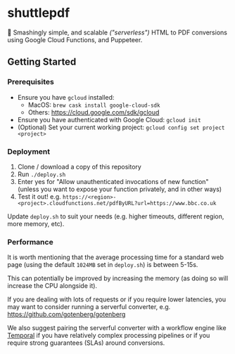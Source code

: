 # shuttlepdf

📃 Smashingly simple, and scalable _("serverless")_ HTML to PDF conversions using Google Cloud Functions, and Puppeteer.


## Getting Started

### Prerequisites

- Ensure you have `gcloud` installed:
    - MacOS: `brew cask install google-cloud-sdk`
    - Others: https://cloud.google.com/sdk/gcloud
- Ensure you have authenticated with Google Cloud: `gcloud init`
- (Optional) Set your current working project: `gcloud config set project <project>`

### Deployment

1. Clone / download a copy of this repository
2. Run `./deploy.sh`
3. Enter yes for "Allow unauthenticated invocations of new function" (unless you want to expose your function privately, and in other ways)
4. Test it out! e.g. `https://<region>-<project>.cloudfunctions.net/pdfByURL?url=https://www.bbc.co.uk`

Update `deploy.sh` to suit your needs (e.g. higher timeouts, different region, more memory, etc).

### Performance

It is worth mentioning that the average processing time for a standard web page (using the default `1024MB` set in `deploy.sh`) is between 5-15s.

This can potentially be improved by increasing the memory (as doing so will increase the CPU alongside it).

If you are dealing with lots of requests or if you require lower latencies, you may want to consider running a serverful converter, e.g. https://github.com/gotenberg/gotenberg

We also suggest pairing the serverful converter with a workflow engine like [Temporal](https://temporal.io/) if you have relatively complex processing pipelines or if you require strong guarantees (SLAs) around conversions.
